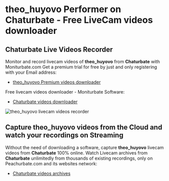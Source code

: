 # theo_huyovo Performer on Chaturbate - Free LiveCam videos downloader

## Chaturbate Live Videos Recorder

Monitor and record livecam videos of **theo_huyovo** from **Chaturbate** with Moniturbate.com
Get a premium trial for free by just and only registering with your Email address:
* [theo_huyovo Premium videos downloader](https://moniturbate.com/request-demo-licence-key.html)

Free livecam videos downloader - Moniturbate Software:
* [Chaturbate videos downloader](https://moniturbate.com/moniturbate-download-software.html)

![theo_huyovo livecam videos recorder](https://peachurnet.com/templates/moniturbate-software.png)


## Capture theo_huyovo videos from the Cloud and watch your recordings on Streaming

Without the need of downloading a software, capture **theo_huyovo** livecam videos from **Chaturbate** 100% online.
Watch Livecam archives from **Chaturbate** unlimitedly from thousands of existing recordings, only on Peachurbate.com and its websites network:
* [Chaturbate videos archives](https://peachurnet.com/)